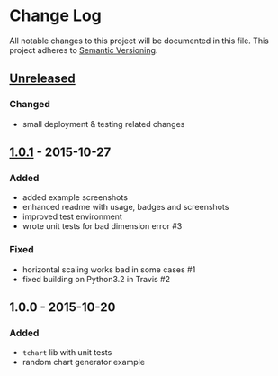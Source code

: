 # Change Log
All notable changes to this project will be documented in this file.
This project adheres to [Semantic Versioning](http://semver.org/).


## [Unreleased][unreleased]
### Changed
- small deployment & testing related changes


## [1.0.1] - 2015-10-27
### Added
- added example screenshots
- enhanced readme with usage, badges and screenshots
- improved test environment
- wrote unit tests for bad dimension error #3

### Fixed
- horizontal scaling works bad in some cases #1
- fixed building on Python3.2 in Travis #2


## 1.0.0 - 2015-10-20
### Added
- ``tchart`` lib with unit tests
- random chart generator example


[unreleased]: https://github.com/andras-tim/tchart/compare/v1.0.0...HEAD
[1.0.1]: https://github.com/andras-tim/tchart/compare/v1.0.0...v1.0.1
